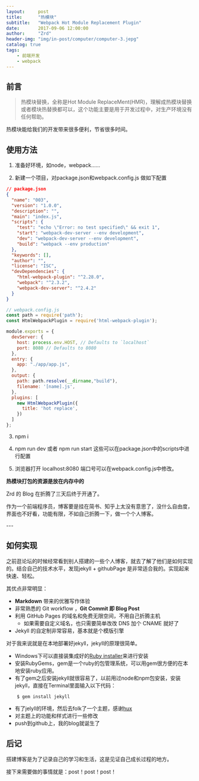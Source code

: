```yaml
---
layout:     post
title:      "热模块"
subtitle:   "Webpack Hot Module Replacement Plugin"
date:       2017-09-06 12:00:00
author:     "Zrd"
header-img: "img/in-post/computer/computer-3.jepg"
catalog: true
tags:
    - 前端开发
    - webpack
---
```


## 前言
> 热模块替换，全称是Hot Module ReplaceMent(HMR)，理解成热模块替换或者模块热替换都可以，这个功能主要是用于开发过程中，对生产环境没有任何帮助。

热模块能给我们的开发带来很多便利，节省很多时间。

## 使用方法

1. 准备好环境，如node，webpack……

2. 新建一个项目，对package.json和webpack.config.js 做如下配置
```json
// package.json
{
  "name": "003",
  "version": "1.0.0",
  "description": "",
  "main": "index.js",
  "scripts": {
    "test": "echo \"Error: no test specified\" && exit 1",
    "start": "webpack-dev-server --env development",
    "dev": "webpack-dev-server --env development",
    "build": "webpack --env production"
  },
  "keywords": [],
  "author": "",
  "license": "ISC",
  "devDependencies": {
    "html-webpack-plugin": "^2.28.0",
    "webpack": "^2.3.2",
    "webpack-dev-server": "^2.4.2"
  }
}

```

```js
// webpack.config.js
const path = require('path');
const HtmlWebpackPlugin = require('html-webpack-plugin');

module.exports = {
  devServer: {
    host: process.env.HOST, // Defaults to `localhost`
    port: 8080 // Defaults to 8080
  },
  entry: {
    app: "./app/app.js",
  },
  output: {
    path: path.resolve(__dirname,"build"),
    filename: '[name].js',
  },
  plugins: [
    new HtmlWebpackPlugin({
      title: 'hot replace',
    })
  ]
};
```

3. npm i

4. npm run dev 或者 npm run start 这些可以在package.json中的scripts中进行配置

5. 浏览器打开 localhost:8080 端口号可以在webpack.config.js中修改。


**热模块打包的资源是放在内存中的**




Zrd 的 Blog 在折腾了三天后终于开通了。

作为一个前端程序员，博客要是挂在简书、知乎上太没有意思了，没什么自由度，界面也不好看，功能有限，不如自己折腾一下，做一个个人博客。


<p id = "build"></p>
---

## 如何实现

之前逛论坛的时候经常看到别人搭建的一些个人博客，就去了解了他们是如何实现的。结合自己的技术水平，发现jekyll + githubPage 是非常适合我的。实现起来快速、轻松。

其优点非常明显：

* **Markdown** 带来的优雅写作体验
* 非常熟悉的 Git workflow ，**Git Commit 即 Blog Post**
* 利用 GitHub Pages 的域名和免费无限空间，不用自己折腾主机
	* 如果需要自定义域名，也只需要简单改改 DNS 加个 CNAME 就好了 
* Jekyll 的自定制非常容易，基本就是个模版引擎

对于我来说就是在本地部署好jekyll，jekyll的原理很简单。
* Windows下可以直接装集成好的[Ruby installer](https://rubygems.org/pages/download)来进行安装
* 安装RubyGems，gem是一个ruby的包管理系统，可以用gem很方便的在本地安装ruby应用。
* 有了gem之后安装jekyll就很容易了，以前用过node和npm包安装，安装jekyll，直接在Terminal里面输入以下代码：
```$xslt
    $ gem install jekyll 
```
* 有了jelyll的环境，然后去folk了一个主题，感谢[hux](https://github.com/huxpro)
* 对主题上的功能和样式进行一些修改
* push到github上，我的blog就诞生了

## 后记
搭建博客是为了记录自己的学习和生活，这是见证自己成长过程的地方。

接下来需要做的事情就是：post！post！post！


